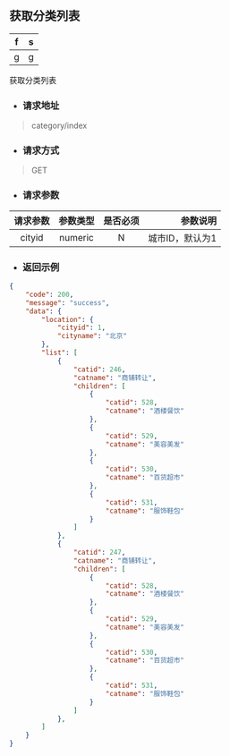 ## 获取分类列表

| f | s |
| :---: | :---: |
| g | g |

获取分类列表

* ### **请求地址**

> category/index

* ### **请求方式**

> GET

* ### **请求参数**

| 请求参数 | 参数类型 | 是否必须 | 参数说明 |
| :---: | :---: | :---: | ---: |
| cityid | numeric | N | 城市ID，默认为1 |

* ### **返回示例**

```json
{
    "code": 200,
    "message": "success",
    "data": {
        "location": {
            "cityid": 1,
            "cityname": "北京"
        },
        "list": [
            {
                "catid": 246,
                "catname": "商铺转让",
                "children": [
                    {
                        "catid": 528,
                        "catname": "酒楼餐饮"
                    },
                    {
                        "catid": 529,
                        "catname": "美容美发"
                    },
                    {
                        "catid": 530,
                        "catname": "百货超市"
                    },
                    {
                        "catid": 531,
                        "catname": "服饰鞋包"
                    }
                ]
            },
            {
                "catid": 247,
                "catname": "商铺转让",
                "children": [
                    {
                        "catid": 528,
                        "catname": "酒楼餐饮"
                    },
                    {
                        "catid": 529,
                        "catname": "美容美发"
                    },
                    {
                        "catid": 530,
                        "catname": "百货超市"
                    },
                    {
                        "catid": 531,
                        "catname": "服饰鞋包"
                    }
                ]
            },
        ]
    }
}
```



